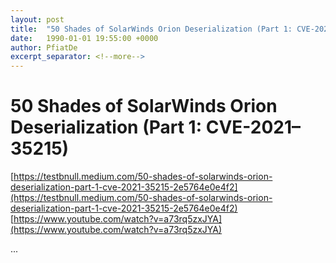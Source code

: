 ```yaml
---
layout: post
title:  "50 Shades of SolarWinds Orion Deserialization (Part 1: CVE-2021–35215)"
date:   1990-01-01 19:55:00 +0000
author: PfiatDe
excerpt_separator: <!--more-->
---
```


# 50 Shades of SolarWinds Orion Deserialization (Part 1: CVE-2021–35215)
[https://testbnull.medium.com/50-shades-of-solarwinds-orion-deserialization-part-1-cve-2021-35215-2e5764e0e4f2](https://testbnull.medium.com/50-shades-of-solarwinds-orion-deserialization-part-1-cve-2021-35215-2e5764e0e4f2)
[https://www.youtube.com/watch?v=a73rq5zxJYA](https://www.youtube.com/watch?v=a73rq5zxJYA)

...
<!--more-->
